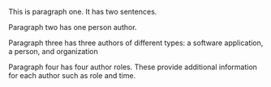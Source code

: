 This is paragraph one. It has two sentences.

Paragraph two has one person author.

Paragraph three has three authors of different types: a software application, a person, and organization

Paragraph four has four author roles. These provide additional information for each author such as role and time.